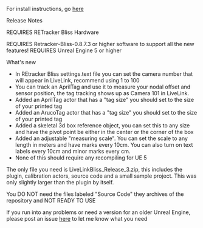 For install instructions, go [here](Documents/INSTALLATION.md)

Release Notes

REQUIRES RETracker Bliss Hardware

REQUIRES Retracker-Bliss-0.8.7.3 or higher software to support all the new features!
REQUIRES Unreal Engine 5 or higher

What's new

* In REtracker Bliss settings.text file you can set the camera number that will appear in LiveLink, recommend using 1 to 100
* You can track an AprilTag and use it to measure your nodal offset and sensor position, the tag tracking shows up as Camera 101 in LiveLink.
* Added an AprilTag actor that has a "tag size" you should set to the size of your printed tag
* Added an ArucoTag actor that has a "tag size" you should set to the size of your printed tag
* Added a skeletal 3d box reference object, you can set this to any size and have the pivot point be either in the center or the corner of the box
* Added an adjustable "measuring scale".  You can set the scale to any length in meters and have marks every 10cm.  You can also turn on text labels every 10cm and minor marks every cm.
* None of this should require any recompiling for UE 5

The only file you need is LiveLinkBliss_Release_3.zip, this includes the plugin, calibration actors, source code and a small sample project.  This was only slightly larger than the plugin by itself.

You DO NOT need the files labeled "Source Code" they archives of the repository and NOT READY TO USE
 
If you run into any problems or need a version for an older Unreal Engine, please post an issue [here](https://github.com/MiloMindbender/LiveLinkPlugins/issues) to let me know what you need 

